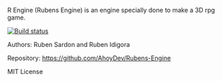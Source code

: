 
R Engine (Rubens Engine) is an engine specially done to make a 3D rpg game.

[![Build status](https://ci.appveyor.com/api/projects/status/8007h3ww0sxm05ws?svg=true)](https://ci.appveyor.com/project/weprikjm/rubens-engine)

Authors: Ruben Sardon and Ruben Idigora


Repository: https://github.com/AhoyDev/Rubens-Engine


MIT License
   
  
